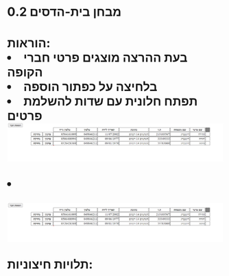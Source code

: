 <h1> מבחן בית-הדסים 0.2<h1>
הוראות:
<li>בעת ההרצה מוצגים פרטי חברי הקופה</li>
  <li>בלחיצה על כפתור הוספה 
  <li>תפתח חלונית עם שדות להשלמת פרטים</li>
   <il><picture>
  <source media="https://github.com"/TehilaRotenberg/CoronaProject/blob/master/homepage.png">
    <img  src="https://github.com/TehilaRotenberg/CoronaProject/blob/master/homepage.png">

<picture><li>
  </li>
<picture>
  <source media="https://github.com"/TehilaRotenberg/CoronaProject/blob/master/homepage.png">
    <img  src="https://github.com/TehilaRotenberg/CoronaProject/blob/master/homepage.png">

<picture>
<p>תלויות חיצוניות:<p>




